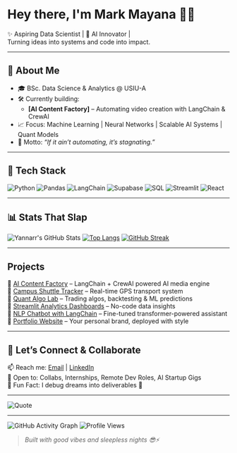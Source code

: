 # Hey there, I'm Mark Mayana 👩‍💻

✨ Aspiring Data Scientist | 🧠 AI Innovator |   
Turning ideas into systems and code into impact.

---

## 🚀 About Me
- 🎓 BSc. Data Science & Analytics @ USIU-A 
- 🛠️ Currently building: 
  - **[AI Content Factory]** – Automating video creation with LangChain & CrewAI
- 📈 Focus: Machine Learning | Neural Networks | Scalable AI Systems | Quant Models
- 💬 Motto: _“If it ain’t automating, it’s stagnating.”_

---

## 💼 Tech Stack

![Python](https://img.shields.io/badge/python-%2314354C.svg?style=flat&logo=python&logoColor=white)
![Pandas](https://img.shields.io/badge/pandas-%23150458.svg?style=flat&logo=pandas&logoColor=white)
![LangChain](https://img.shields.io/badge/langchain-ai-blue?style=flat&logo=openai&logoColor=white)
![Supabase](https://img.shields.io/badge/supabase-%2300E88F.svg?style=flat&logo=supabase&logoColor=white)
![SQL](https://img.shields.io/badge/sql-%23025E8C.svg?style=flat&logo=mysql&logoColor=white)
![Streamlit](https://img.shields.io/badge/streamlit-app-red?style=flat&logo=streamlit)
![React](https://img.shields.io/badge/react-%2320232a.svg?style=flat&logo=react&logoColor=%2361DAFB)

---

## 📊 Stats That Slap

![Yannarr's GitHub Stats](https://github-readme-stats.vercel.app/api?username=yannarr&show_icons=true&theme=radical)
[![Top Langs](https://github-readme-stats.vercel.app/api/top-langs/?username=yannarr&layout=compact)](https://github.com/anuraghazra/github-readme-stats)
[![GitHub Streak](https://streak-stats.demolab.com?user=yannarr&theme=radical)](https://git.io/streak-stats)

---

##  Projects


🔹 [AI Content Factory](https://github.com/yourproject) – LangChain + CrewAI powered AI media engine  
🔹 [Campus Shuttle Tracker](https://github.com/yourproject) – Real-time GPS transport system  
🔹 [Quant Algo Lab](https://github.com/yourproject) – Trading algos, backtesting & ML predictions  
🔹 [Streamlit Analytics Dashboards](https://github.com/yourproject) – No-code data insights  
🔹 [NLP Chatbot with LangChain](https://github.com/yourproject) – Fine-tuned transformer-powered assistant  
🔹 [Portfolio Website](https://github.com/yourproject) – Your personal brand, deployed with style

---

## 🧠 Let’s Connect & Collaborate

📫 Reach me: [Email](markogem4@email.com) | [LinkedIn](https://linkedin.com/in/your-profile)  
🤝 Open to: Collabs, Internships, Remote Dev Roles, AI Startup Gigs  
🎯 Fun Fact: I debug dreams into deliverables 🌌

---

![Quote](https://img.shields.io/badge/-“Stay%20curious,%20break%20things,%20build%20better.”-black?style=flat)

---

![GitHub Activity Graph](https://github-readme-activity-graph.vercel.app/graph?username=yannarr&theme=github-compact)
![Profile Views](https://komarev.com/ghpvc/?username=yannarr&style=flat-square)

> *Built with good vibes and sleepless nights 😎⚡*

